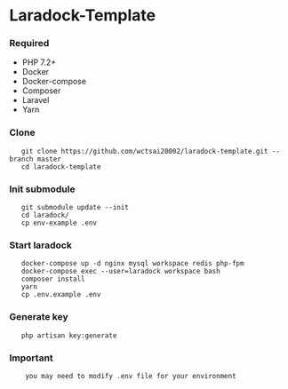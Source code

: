# Laradock-Template

### Required
- PHP 7.2+
- Docker
- Docker-compose
- Composer
- Laravel
- Yarn

### Clone
```
   git clone https://github.com/wctsai20002/laradock-template.git --branch master
   cd laradock-template
```

### Init submodule
```
   git submodule update --init
   cd laradock/
   cp env-example .env
```

### Start laradock
```
   docker-compose up -d nginx mysql workspace redis php-fpm
   docker-compose exec --user=laradock workspace bash
   composer install
   yarn
   cp .env.example .env
```

### Generate key
```
   php artisan key:generate
```

### Important
```
    you may need to modify .env file for your environment
```
